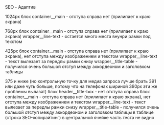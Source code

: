 SEO - Адаптив

1024px
блок container__main - отступа справа нет (прилипает к краю экрана)

768px 
блок container__main - отступа справа нет (прилипает к краю экрана)
wrapper__line-text - остается много места внунри рамки под текстом

425px
блок container__main - отступа справа нет (прилипает к краю экрана), нет отступа между изображением и текстом
wrapper__line-text - текст вылезает за передлы рамки снизу
wrapper__title-table - получился очень большой отступ между аккордеоном и заголовком таблицы

375 и ниже (но контрольную точку для медиа запроса лучше брать 391 или даже чуть больше, потому что на телефонах шириной 390px эти же проблемы вылазят)
блок header__title-box - нет отступа справа
блок container__main - отступа справа нет (прилипает к краю экрана), нет отступа между изображением и текстом
wrapper__line-text - текст вылезает за передлы рамки снизу
wrapper__title-table - получился очень большой отступ между аккордеоном и заголовком таблицы
в таблице (строка SEO-копирайтинг) в центральной ячейке часть теста не видно 
